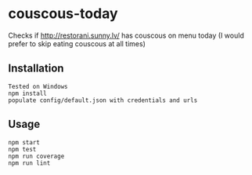# couscous-today
Checks if http://restorani.sunny.lv/ has couscous on menu today (I would prefer to skip eating couscous at all times)

## Installation
    Tested on Windows
    npm install
    populate config/default.json with credentials and urls

## Usage
    npm start
    npm test
    npm run coverage
    npm run lint
